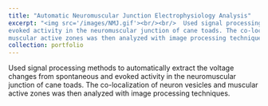 ```yaml
---
title: "Automatic Neuromuscular Junction Electrophysiology Analysis"
excerpt: "<img src='/images/NMJ.gif'><br/><br/>  Used signal processing methods to automatically extract the voltage changes from spontaneous and
evoked activity in the neuromuscular junction of cane toads. The co-localization of neuron vesicles and
muscular active zones was then analyzed with image processing techniques."
collection: portfolio
---
```


Used signal processing methods to automatically extract the voltage changes from spontaneous and
evoked activity in the neuromuscular junction of cane toads. The co-localization of neuron vesicles and
muscular active zones was then analyzed with image processing techniques.




